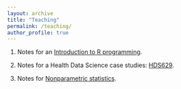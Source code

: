 ```yaml
---
layout: archive
title: "Teaching"
permalink: /teaching/
author_profile: true
---
```


1. Notes for an [Introduction to R programming](https://nchenderson.github.io/IntroductiontoR/).

2. Notes for a Health Data Science case studies: [HDS629](https://nchenderson.github.io/HDS629notes/). 

3. Notes for [Nonparametric statistics](https://nchenderson.github.io/elements-nonpar-stat/).



